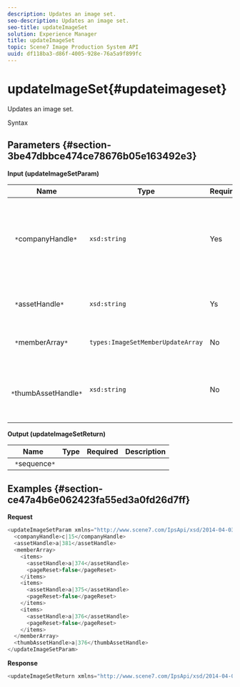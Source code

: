 ```yaml
---
description: Updates an image set.
seo-description: Updates an image set.
seo-title: updateImageSet
solution: Experience Manager
title: updateImageSet
topic: Scene7 Image Production System API
uuid: df118ba3-d86f-4005-928e-76a5a9f899fc
---
```


# updateImageSet{#updateimageset}

Updates an image set.

 Syntax 

## Parameters {#section-3be47dbbce474ce78676b05e163492e3}

**Input (updateImageSetParam)** 

|  Name  | Type  | Required  | Description  |
|---|---|---|---|
|  ` *`companyHandle`*`  | `xsd:string`  | Yes  | The handle to the company that contains the image set you want to modify.  |
|  ` *`assetHandle`*`  | `xsd:string`  | Ys  | The handle to the image set you want to modify.  |
|  ` *`memberArray`*`  | `types:ImageSetMemberUpdateArray`  | No  | Resets image set members.  |
|  ` *`thumbAssetHandle`*`  | `xsd:string`  | No  | The handle of the asset that acts as the thumbnail for the image set.  |

**Output (updateImageSetReturn)**

|  Name  | Type  | Required  | Description  |
|---|---|---|---|
|  ` *`sequence`*`  |  |  |  |

## Examples {#section-ce47a4b6e062423fa55ed3a0fd26d7ff}

**Request** 

```java
<updateImageSetParam xmlns="http://www.scene7.com/IpsApi/xsd/2014-04-03"> 
  <companyHandle>c|15</companyHandle> 
  <assetHandle>a|381</assetHandle> 
  <memberArray> 
    <items> 
      <assetHandle>a|374</assetHandle> 
      <pageReset>false</pageReset> 
    </items> 
    <items> 
      <assetHandle>a|375</assetHandle> 
      <pageReset>false</pageReset> 
    </items> 
    <items> 
      <assetHandle>a|376</assetHandle> 
      <pageReset>false</pageReset> 
    </items> 
  </memberArray> 
  <thumbAssetHandle>a|376</thumbAssetHandle> 
</updateImageSetParam>
```

**Response** 

```java
<updateImageSetReturn xmlns="http://www.scene7.com/IpsApi/xsd/2014-04-03"/>
```

